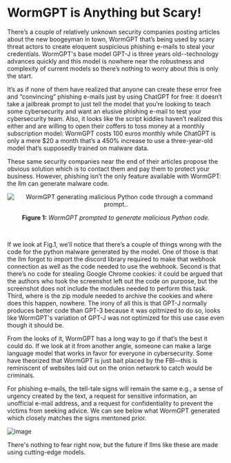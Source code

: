 # WormGPT is Anything but Scary!

There’s a couple of relatively unknown security companies posting articles about the new boogeyman in town, WormGPT that’s being used by scary 
threat actors to create eloquent suspicious phishing e-mails to steal your credentials. WormGPT's base model GPT-J is three years old--technology advances 
quickly and this model is nowhere near the robustness and complexity of current models so there’s nothing to worry about this is only the start. 

It’s as if none of them have realized that anyone can create these error free and “convincing” phishing e-mails just by using ChatGPT for free: 
it doesn’t take a jailbreak prompt to just tell the model that you’re looking to teach some cybersecurity and want an elusive phishing e-mail 
to test your cybersecurity team. Also, it looks like the script kiddies haven’t realized this either and are willing to open their coffers 
to toss money at a monthly subscription model: WormGPT costs 100 euros monthly while ChatGPT is only a mere $20 a month that’s a 450% increase 
to use a three-year-old model that’s supposedly trained on malware data.

These same security companies near the end of their articles propose the obvious solution which is to contact them and pay 
them to protect your business. However, phishing isn’t the only feature available with WormGPT: the llm can generate malware code. 

<p align="center">
  <img src="https://github.com/miahj1/miahj1.github.io/assets/84815985/45979989-1227-4170-9561-db9ffe65b18f" alt="WormGPT generating malicious Python code through a command prompt..">
</p>

<p align="center"><strong>Figure 1:</strong> <i>WormGPT prompted to generate malicious Python code.</i></p><br>

If we look at Fig.1, we’ll notice that there’s a couple of things wrong with the code for the python malware generated by the model. 
One of those is that the llm forgot to import the discord library required to make that webhook connection as well as the code needed 
to use the webhook. Second is that there’s no code for stealing Google Chrome cookies: it could be argued that the authors who 
took the screenshot left out the code on purpose, but the screenshot does not include the modules needed to perform this task. Third, 
where is the zip module needed to archive the cookies and where does this happen, nowhere. The irony of all this is that
GPT-J normally produces better code than GPT-3 because it was opitmized to do so, looks like WormGPT's variation of GPT-J was not 
optimized for this use case even though it should be.

From the looks of it, WormGPT has a long way to go if that’s the best it could do. If we look at it from another angle, 
someone can make a large language model that works in favor for everyone in cybersecurity. Some have theorized that WormGPT 
is just bait placed by the FBI—this is reminiscent of websites laid out on the onion network to catch would be criminals. 

For phishing e-mails, the tell-tale signs will remain the same e.g., a sense of urgency created by the text, a request for sensitive information, 
an unofficial e-mail address, and a request for confidentiality to prevent the victims from seeking advice. We can see below what WormGPT generated
which closely matches the signs mentoned prior.

![image](https://github.com/miahj1/miahj1.github.io/assets/84815985/73e06de4-5dcb-4510-824c-b25ca878387c)


There's nothing to fear right now, but the future if llms like these are made using cutting-edge models.
